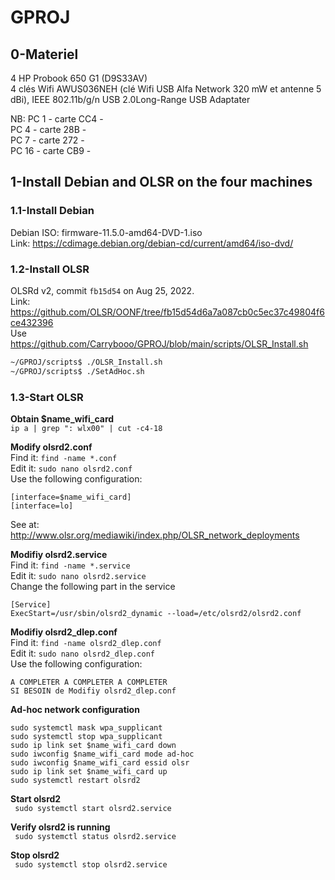 # GPROJ

## 0-Materiel   
4 HP Probook 650 G1 (D9S33AV)     
4 clés Wifi AWUS036NEH (clé Wifi USB Alfa Network 320 mW et antenne 5 dBi), IEEE 802.11b/g/n USB 2.0Long-Range USB Adaptater   

NB: 
PC 1 - carte CC4 -    
PC 4 - carte 28B -  
PC 7 - carte 272 -  
PC 16 - carte CB9 -  

## 1-Install Debian and OLSR on the four machines   

### 1.1-Install Debian
Debian ISO: firmware-11.5.0-amd64-DVD-1.iso   
Link: https://cdimage.debian.org/debian-cd/current/amd64/iso-dvd/   

### 1.2-Install OLSR   
OLSRd v2, commit ```fb15d54``` on Aug 25, 2022.   
Link: https://github.com/OLSR/OONF/tree/fb15d54d6a7a087cb0c5ec37c49804f6ce432396   
Use https://github.com/Carrybooo/GPROJ/blob/main/scripts/OLSR_Install.sh   
```bash
~/GPROJ/scripts$ ./OLSR_Install.sh  
~/GPROJ/scripts$ ./SetAdHoc.sh  
```
### 1.3-Start OLSR

**Obtain $name_wifi_card**  
```ip a | grep ": wlx00" | cut -c4-18```

**Modify olsrd2.conf**   
Find it: ```find -name *.conf```    
Edit it: ```sudo nano olsrd2.conf```   
Use the following configuration:  
```
[interface=$name_wifi_card]
[interface=lo]
```
See at: http://www.olsr.org/mediawiki/index.php/OLSR_network_deployments   

**Modifiy olsrd2.service**   
Find it: ```find -name *.service```   
Edit it: ```sudo nano olsrd2.service```   
Change the following part in the service   
```
[Service]
ExecStart=/usr/sbin/olsrd2_dynamic --load=/etc/olsrd2/olsrd2.conf
```
**Modifiy olsrd2_dlep.conf**    
Find it: ```find -name olsrd2_dlep.conf```   
Edit it: ```sudo nano olsrd2_dlep.conf```   
Use the following configuration:  
```
A COMPLETER A COMPLETER A COMPLETER 
SI BESOIN de Modifiy olsrd2_dlep.conf
```

**Ad-hoc network configuration**    
```
sudo systemctl mask wpa_supplicant
sudo systemctl stop wpa_supplicant
sudo ip link set $name_wifi_card down
sudo iwconfig $name_wifi_card mode ad-hoc
sudo iwconfig $name_wifi_card essid olsr
sudo ip link set $name_wifi_card up
sudo systemctl restart olsrd2
```
**Start olsrd2**    
``` sudo systemctl start olsrd2.service```

**Verify olsrd2 is running**    
``` sudo systemctl status olsrd2.service```

**Stop olsrd2**    
``` sudo systemctl stop olsrd2.service```



